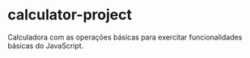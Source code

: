# calculator-project
Calculadora com as operações básicas para exercitar funcionalidades básicas do JavaScript.
